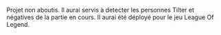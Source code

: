 Projet non aboutis.
Il aurai servis à detecter les personnes Tilter et négatives de la partie en cours.
Il aurai été déployé pour le jeu League Of Legend.
